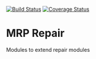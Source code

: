 [![Build Status](https://travis-ci.org/avanzosc/mrp-repair-addons.svg?branch=15.0)](https://travis-ci.org/avanzosc/mrp-repair-addons)
[![Coverage Status](https://coveralls.io/repos/avanzosc/mrp-repair-addons/badge.svg?branch=15.0&service=github)](https://coveralls.io/github/avanzosc/mrp-repair-addons?branch=15.0)

MRP Repair
==========

Modules to extend repair modules
